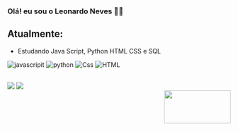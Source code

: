 ### Olá! eu sou o Leonardo Neves ✌🏼
## Atualmente:
- Estudando Java Script, Python HTML CSS e SQL

<div>
  
![javascripit](https://img.shields.io/badge/JavaScript-F7DF1E?style=for-the-badge&logo=javascript&logoColor=black)
![python](https://img.shields.io/badge/Python-14354C?style=for-the-badge&logo=python&logoColor=white)
![Css](https://img.shields.io/badge/CSS-239120?&style=for-the-badge&logo=css3&logoColor=white)
![HTML](https://img.shields.io/badge/HTML5-E34F26?style=for-the-badge&logo=html5&logoColor=white)  

</div>

<br>
 
<div>
  <a href="https://www.instagram.com/leonardo_nevess_/" target="_blank"><img src="https://img.shields.io/badge/-Instagram-%23E4405F?style=for-the-badge&logo=instagram&logoColor=white" target="_blank"></a> 
<a href="#" target="_blank"><img src="https://img.shields.io/badge/-LinkedIn-%230077B5?style=for-the-badge&logo=linkedin&logoColor=white" target="_blank"></a> 

</div>




  <img align="right"  height="75" width="150" src="https://tenor.com/pt-PT/view/fly-away-din-djarin-the-mandalorian-flying-take-off-gif-2164876807506160672">
